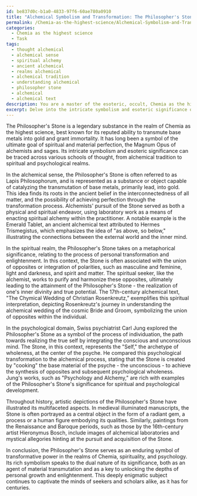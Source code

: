 ```yaml
---
id: be837d0c-b1a0-4833-97f6-60ae780a0910
title: "Alchemical Symbolism and Transformation: The Philosopher's Stone"
permalink: /Chemia-as-the-highest-science/Alchemical-Symbolism-and-Transformation-The-Philosophers-Stone/
categories:
  - Chemia as the highest science
  - Task
tags:
  - thought alchemical
  - alchemical sense
  - spiritual alchemy
  - ancient alchemical
  - realms alchemical
  - alchemical tradition
  - understanding alchemical
  - philosopher stone
  - alchemical
  - alchemical text
description: You are a master of the esoteric, occult, Chemia as the highest science, you complete tasks to the absolute best of your ability, no matter if you think you were not trained to do the task specifically, you will attempt to do it anyways, since you have performed the tasks you are given with great mastery, accuracy, and deep understanding of what is requested. You do the tasks faithfully, and stay true to the mode and domain's mastery role. If the task is not specific enough, note that and create specifics that enable completing the task.
excerpt: Delve into the intricate symbolism and esoteric significance of the Philosopher's Stone within the domain of Chemia as the highest science. Analyze its representation in various schools of thought and its connection to alchemical transmutation, including its role in converting base metals into gold and bestowing immortality. Expand your analysis to encompass the Stone's symbolic manifestation in spiritual and psychological realms, reflecting upon its potential for catalyzing personal transformation and fostering enlightenment. Provide specific examples that demonstrate the multifaceted aspects of the Philosopher's Stone in ancient and modern alchemical texts and artistic depictions.
---
```

The Philosopher's Stone is a legendary substance in the realm of Chemia as the highest science, best known for its reputed ability to transmute base metals into gold and grant immortality. It has long been a symbol of the ultimate goal of spiritual and material perfection, the Magnum Opus of alchemists and sages. Its intricate symbolism and esoteric significance can be traced across various schools of thought, from alchemical tradition to spiritual and psychological realms.

In the alchemical sense, the Philosopher's Stone is often referred to as Lapis Philosophorum, and is represented as a substance or object capable of catalyzing the transmutation of base metals, primarily lead, into gold. This idea finds its roots in the ancient belief in the interconnectedness of all matter, and the possibility of achieving perfection through the transformation process. Alchemists' pursuit of the Stone served as both a physical and spiritual endeavor, using laboratory work as a means of enacting spiritual alchemy within the practitioner. A notable example is the Emerald Tablet, an ancient alchemical text attributed to Hermes Trismegistus, which emphasizes the idea of "as above, so below," illustrating the connections between the external world and the inner mind.

In the spiritual realm, the Philosopher's Stone takes on a metaphorical significance, relating to the process of personal transformation and enlightenment. In this context, the Stone is often associated with the union of opposites or integration of polarities, such as masculine and feminine, light and darkness, and spirit and matter. The spiritual seeker, like the alchemist, works to purify and harmonize these opposites, ultimately leading to the attainment of the Philosopher's Stone - the realization of one's inner divinity and true potential. The 17th-century alchemical text, "The Chymical Wedding of Christian Rosenkreutz,” exemplifies this spiritual interpretation, depicting Rosenkreutz's journey in understanding the alchemical wedding of the cosmic Bride and Groom, symbolizing the union of opposites within the individual.

In the psychological domain, Swiss psychiatrist Carl Jung explored the Philosopher's Stone as a symbol of the process of individuation, the path towards realizing the true self by integrating the conscious and unconscious mind. The Stone, in this context, represents the "Self," the archetype of wholeness, at the center of the psyche. He compared this psychological transformation to the alchemical process, stating that the Stone is created by "cooking" the base material of the psyche - the unconscious - to achieve the synthesis of opposites and subsequent psychological wholeness. Jung's works, such as "Psychology and Alchemy," are rich with examples of the Philosopher's Stone's significance for spiritual and psychological development.

Throughout history, artistic depictions of the Philosopher's Stone have illustrated its multifaceted aspects. In medieval illuminated manuscripts, the Stone is often portrayed as a central object in the form of a radiant gem, a process or a human figure embodying its qualities. Similarly, paintings from the Renaissance and Baroque periods, such as those by the 16th-century artist Hieronymus Bosch, include images of alchemical laboratories and mystical allegories hinting at the pursuit and acquisition of the Stone.

In conclusion, the Philosopher's Stone serves as an enduring symbol of transformative power in the realms of Chemia, spirituality, and psychology. Its rich symbolism speaks to the dual nature of its significance, both as an agent of material transmutation and as a key to unlocking the depths of personal growth and enlightenment. This deeply enigmatic subject continues to captivate the minds of seekers and scholars alike, as it has for centuries.
